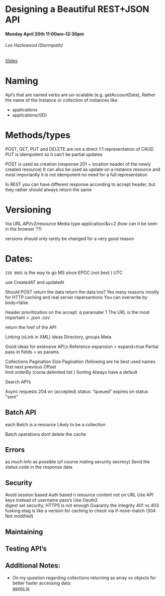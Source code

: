 # Designing a Beautiful REST+JSON API
#### Monday April 20th 11:00am–12:30pm
###### Les Hazlewood (Stormpath)
[Slides](http://cdn.oreillystatic.com/en/assets/1/event/125/Designing%20a%20Beautiful%20REST+JSON%20API%20Presentation.pdf)

# Naming
Api’s that are named verbs are un-scalable  (e.g. getAccountData),  Rather the name of the Instance or collection of instances 
like  

- applications
- applications/{ID}


# Methods/types
POST, GET, PUT and DELETE are not a direct 1:1 representation of CRUD
PUT is idempotent so it can’t be partial updates 

POST is used as creation (response 201 + location header of the newly created resource)
It can also be used as update on a instance resource and most importantly it is not idempotent no need for a full representation 
 
In REST you can have different response according to accept header, but they rather should always return the same


# Versioning 
Via URL API/v2/resource
Media type application/&v=2   (how can it be seen in the browser ??)


versions should only rarely be changed for a very good reason

# Dates:
`ISO 8601` is the way to go
MS since EPOC (not best )
UTC

use CreatedAT and updateAt

Should POST return the data return the data too? Yes many reasons mostly for HTTP caching and real server repersantions
You can overwrite by body=false

Header
prioritization on the accept: q paramater 1
The URL is the most important  = .json .csv 

return the href of the API

Linking (xLink in XML) ideas
Directory, groups
Meta

Good ideas for extensive API;s 
Reference expansion = expand=true
Partial pass in fields = as params 



Collections
Pagination 
Size
Pagination (following are he best used names  
first 
next 
previous
Offset  
limit
orderBy (coma delimited list )
Sorting Always have a default 

Search API’s 

Async requests
204 on (accepted)
status: “queued” 
expires on status "sent"


## Batch API
each Batch is a resource
Likely to be a collection 

Batch operations dont  delete the cache



## Errors
as much info as possible (of course mating security secrecy)
Send the status code in the response data 

## Security 

Avoid session based 
Auth based n resource content not on URL
Use API keys instead of username pass’s 
Use Oauth2  
digest set security, HTTPS is not enough 
Guaranty the integrity 
401 vs 403
fusking
etag is like a version for caching to check via if-none-match (304 Not modified)

## Maintaining 

## Testing API’s 
 

## Additional Notes:  
- On my question regarding collections returning as array vs objects for better faster accessing data:  
[async.js](https://github.com/caolan/async)


